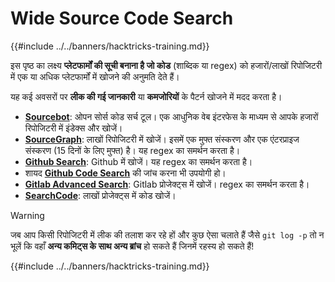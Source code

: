 # Wide Source Code Search

{{#include ../../banners/hacktricks-training.md}}

इस पृष्ठ का लक्ष्य **प्लेटफार्मों की सूची बनाना है जो कोड** (शाब्दिक या regex) को हजारों/लाखों रिपोजिटरी में एक या अधिक प्लेटफार्मों में खोजने की अनुमति देते हैं।

यह कई अवसरों पर **लीक की गई जानकारी** या **कमजोरियों** के पैटर्न खोजने में मदद करता है।

- [**Sourcebot**](https://www.sourcebot.dev/): ओपन सोर्स कोड सर्च टूल। एक आधुनिक वेब इंटरफेस के माध्यम से आपके हजारों रिपोजिटरी में इंडेक्स और खोजें।
- [**SourceGraph**](https://sourcegraph.com/search): लाखों रिपोजिटरी में खोजें। इसमें एक मुफ्त संस्करण और एक एंटरप्राइज संस्करण (15 दिनों के लिए मुफ्त) है। यह regex का समर्थन करता है।
- [**Github Search**](https://github.com/search): Github में खोजें। यह regex का समर्थन करता है।
- शायद [**Github Code Search**](https://cs.github.com/) की जांच करना भी उपयोगी हो।
- [**Gitlab Advanced Search**](https://docs.gitlab.com/ee/user/search/advanced_search.html): Gitlab प्रोजेक्ट्स में खोजें। regex का समर्थन करता है।
- [**SearchCode**](https://searchcode.com/): लाखों प्रोजेक्ट्स में कोड खोजें।

> [!WARNING]
> जब आप किसी रिपोजिटरी में लीक की तलाश कर रहे हों और कुछ ऐसा चलाते हैं जैसे `git log -p` तो न भूलें कि वहाँ **अन्य कमिट्स के साथ अन्य ब्रांच** हो सकते हैं जिनमें रहस्य हो सकते हैं!

{{#include ../../banners/hacktricks-training.md}}
